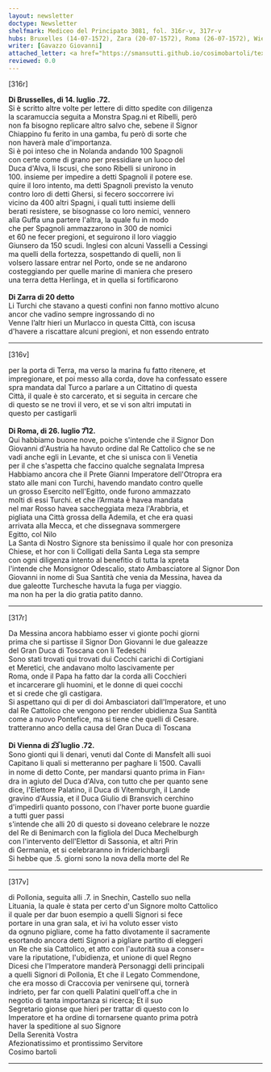 ```yaml
---
layout: newsletter
doctype: Newsletter
shelfmark: Mediceo del Principato 3081, fol. 316r-v, 317r-v
hubs: Bruxelles (14-07-1572), Zara (20-07-1572), Roma (26-07-1572), Wien (23-07-1572)
writer: [Gavazzo Giovanni]
attached_letter: <a href="https://smansutti.github.io/cosimobartoli/texts/2981_043/">2981_043</a>
reviewed: 0.0
---
```


[316r]  
  
  
<strong>Di Brusselles, di 14. luglio .72.</strong>  
Si è scritto altre volte per lettere di ditto spedite con diligenza  
la scaramuccia seguita a Monstra Spag.ni et Ribelli, però  
non fa bisogno replicare altro salvo che, sebene il Signor  
Chiappino fu ferito in una gamba, fu però di sorte che  
non haverà male d'importanza.  
Si è poi inteso che in Nolanda andando 100 Spagnoli  
con certe come di grano per pressidiare un luoco del  
Duca d'Alva, li Iscusi, che sono Ribelli si unirono in  
100. insieme per impedire a detti Spagnoli il potere ese.  
quire il loro intento, ma detti Spagnoli previsto la venuto  
contro loro di detti Ghersi, si fecero soccorrere ivi  
vicino da 400 altri Spagni, i quali tutti insieme delli  
berati resistere, se bisognasse co loro nemici, vennero  
alla Guffa una partere l'altra, la quale fu in modo  
che per Spagnoli ammazzarono in 300 de nomici  
et 60 ne fecer pregioni, et seguirono il loro viaggio  
Giunsero da 150 scudi. Inglesi con alcuni Vasselli a Cessingi  
ma quelli della fortezza, sospettando di quelli, non li  
volsero lassare entrar nel Porto, onde se ne andarono  
costeggiando per quelle marine di maniera che presero  
una terra detta Herlinga, et in quella si fortificarono  
<br/><strong>Di Zarra di 20 detto</strong>  
Li Turchi che stavano a questi confini non fanno mottivo alcuno  
ancor che vadino sempre ingrossando di no  
Venne l’altr hieri un Murlacco in questa Città, con iscusa  
d'havere a riscattare alcuni pregioni, et non essendo entrato  
  
---  

[316v]  
  
  
per la porta di Terra, ma verso la marina fu fatto ritenere, et  
impregionare, et poi messo alla corda, dove ha confessato essere  
spra mandata dal Turco a parlare a un Cittatino di questa  
Città, il quale è sto carcerato, et si seguita in cercare che  
di questo se ne trovi il vero, et se vi son altri imputati in  
questo per castigarli  
<br/><strong>Di Roma, di 26. luglio 7̅12.</strong>  
Qui habbiamo buone nove, poiche s'intende che il Signor Don  
Giovanni d'Austria ha havuto ordine dal Re Cattolico che se ne  
vadi anche egli in Levante, et che si unisca con li Venetia  
per il che s'aspetta che faccino qualche segnalata Impresa  
Habbiamo ancora che il Prete Gianni Imperatore dell'Otropra era  
stato alle mani con Turchi, havendo mandato contro quelle  
un grosso Esercito nell'Egitto, onde furono ammazzato  
molti di essi Turchi. et che l’Armata è havea mandata  
nel mar Rosso havea saccheggiata meza l'Arabbria, et  
pigliata una Città grossa della Ademila, et che era quasi  
arrivata alla Mecca, et che dissegnava sommergere  
Egitto, col Nilo  
La Santa di Nostro Signore sta benissimo il quale hor con presoniza  
Chiese, et hor con li Colligati della Santa Lega sta sempre  
con ogni diligenza intento al benefitio di tutta la xpreta  
l'intende che Monsignor Odescalio, stato Ambasciatore al Signor Don  
Giovanni in nome di Sua Santità che venia da Messina, havea da  
due galeotte Turchesche havuta la fuga per viaggio.  
ma non ha per la dio gratia patito danno.  
  
---  

[317r]  
  
  
Da Messina ancora habbiamo esser vi gionte pochi giorni  
prima che si partisse il Signor Don Giovanni le due galeazze  
del Gran Duca di Toscana con li Tedeschi  
Sono stati trovati qui trovati dui Cocchi carichi di Cortigiani  
et Meretici, che andavano molto lascivamente per  
Roma, onde il Papa ha fatto dar la corda alli Cocchieri  
et incarcerare gli huomini, et le donne di quei cocchi  
et si crede che gli castigara.  
Si aspettano qui di per di doi Ambasciatori dall'Imperatore, et uno  
dal Re Cattolico che vengono per render ubidienza Sua Santità  
come a nuovo Pontefice, ma si tiene che quelli di Cesare.  
tratteranno anco della causa del Gran Duca di Toscana  
<br/><strong>Di Vienna di 2̅3̅ luglio .72.</strong>  
Sono gionti qui li denari, venuti dal Conte di Mansfelt alli suoi  
Capitano li quali si metteranno per paghare li 1500. Cavalli  
in nome di detto Conte, per mandarsi quanto prima in Fian꞊  
dra in agiuto del Duca d'Alva, con tutto che per quanto sene  
dice, l'Elettore Palatino, il Duca di Vitemburgh, il Lande  
gravino d'Aussia, et il Duca Giulio di Bransvich cerchino  
d'impedirli quanto possono, con l'haver porte buone guardie  
a tutti guer passi  
s'intende che alli 20 di questo si doveano celebrare le nozze  
del Re di Benimarch con la figliola del Duca Mechelburgh  
con l'intervento dell'Elettor di Sassonia, et altri Prin  
di Germania, et si celebraranno in friderichbargli  
Si hebbe que .5. giorni sono la nova della morte del Re  
  
---  

[317v]  
  
  
di Pollonia, seguita alli .7. in Snechin, Castello suo nella  
Lituania, la quale è stata per certo d'un Signore molto Cattolico  
il quale per dar buon esempio a quelli Signori si fece  
portare in una gran sala, et ivi ha voluto esser visto  
da ognuno pigliare, come ha fatto divotamente il sacramente  
esortando ancora detti Signori a pigliare partito di eleggeri  
un Re che sia Cattolico, et atto con l'autorità sua a conser=  
vare la riputatione, l'ubidienza, et unione di quel Regno  
Dicesi che l'Imperatore manderà Personaggi delli principali  
a quelli Signori di Pollonia, Et che il Legato Commendone,  
che era mosso di Craccovia per venirsene qui, tornerà  
indrieto, per far con quelli Palatini quell'off.a che in  
negotio di tanta importanza si ricerca; Et il suo  
Segretario gionse que hieri per trattar di questo con lo  
Imperatore et ha ordine di tornarsene quanto prima potrà  
haver la speditione al suo Signore  
Della Serenità Vostra  
Afezionatissimo et prontissimo Servitore  
Cosimo bartoli  
  
---  

